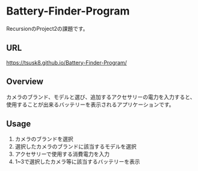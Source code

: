 # Battery-Finder-Program
 RecursionのProject2の課題です。
## URL
 https://tsusk8.github.io/Battery-Finder-Program/
## Overview
 カメラのブランド、モデルと選び、追加するアクセサリーの電力を入力すると、使用することが出来るバッテリーを表示されるアプリケーションです。
## Usage
  1. カメラのブランドを選択
  2. 選択したカメラのブランドに該当するモデルを選択
  3. アクセサリーで使用する消費電力を入力
  4. 1~3で選択したカメラ等に該当するバッテリーを表示
 


